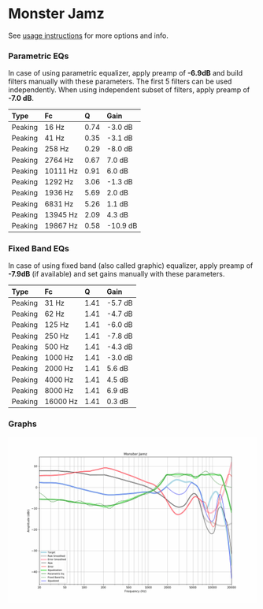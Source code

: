 # Monster Jamz
See [usage instructions](https://github.com/jaakkopasanen/AutoEq#usage) for more options and info.

### Parametric EQs
In case of using parametric equalizer, apply preamp of **-6.9dB** and build filters manually
with these parameters. The first 5 filters can be used independently.
When using independent subset of filters, apply preamp of **-7.0 dB**.

| Type    | Fc       |    Q | Gain     |
|:--------|:---------|:-----|:---------|
| Peaking | 16 Hz    | 0.74 | -3.0 dB  |
| Peaking | 41 Hz    | 0.35 | -3.1 dB  |
| Peaking | 258 Hz   | 0.29 | -8.0 dB  |
| Peaking | 2764 Hz  | 0.67 | 7.0 dB   |
| Peaking | 10111 Hz | 0.91 | 6.0 dB   |
| Peaking | 1292 Hz  | 3.06 | -1.3 dB  |
| Peaking | 1936 Hz  | 5.69 | 2.0 dB   |
| Peaking | 6831 Hz  | 5.26 | 1.1 dB   |
| Peaking | 13945 Hz | 2.09 | 4.3 dB   |
| Peaking | 19867 Hz | 0.58 | -10.9 dB |

### Fixed Band EQs
In case of using fixed band (also called graphic) equalizer, apply preamp of **-7.9dB**
(if available) and set gains manually with these parameters.

| Type    | Fc       |    Q | Gain    |
|:--------|:---------|:-----|:--------|
| Peaking | 31 Hz    | 1.41 | -5.7 dB |
| Peaking | 62 Hz    | 1.41 | -4.7 dB |
| Peaking | 125 Hz   | 1.41 | -6.0 dB |
| Peaking | 250 Hz   | 1.41 | -7.8 dB |
| Peaking | 500 Hz   | 1.41 | -4.3 dB |
| Peaking | 1000 Hz  | 1.41 | -3.0 dB |
| Peaking | 2000 Hz  | 1.41 | 5.6 dB  |
| Peaking | 4000 Hz  | 1.41 | 4.5 dB  |
| Peaking | 8000 Hz  | 1.41 | 6.9 dB  |
| Peaking | 16000 Hz | 1.41 | 0.3 dB  |

### Graphs
![](./Monster%20Jamz.png)